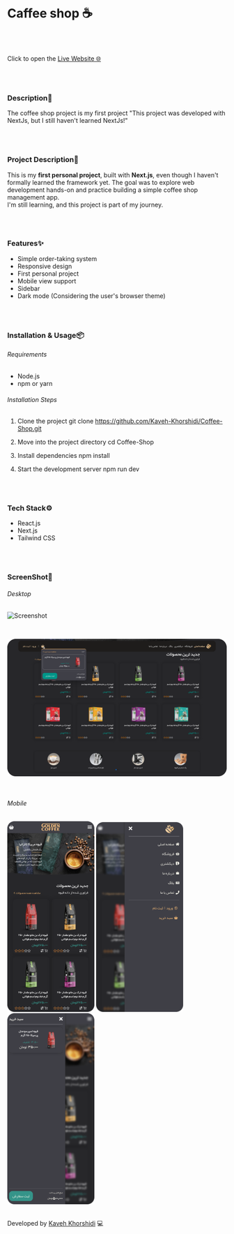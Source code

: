 # Caffee shop ☕️


<br/>
<br/>



 Click to open the [Live Website 🌐](https://coffee-shop-two-psi.vercel.app/)


<br/>
<br/>


### Description📄

The coffee shop project is my first project
"This project was developed with NextJs, but I still haven't learned NextJs!"


<br/>
<br/>


### Project Description📘

This is my **first personal project**, built with **Next.js**, even though I haven't formally learned the framework yet. The goal was to explore web development hands-on and practice building a simple coffee shop management app.  
I'm still learning, and this project is part of my journey. 


<br/>
<br/>


### Features✨

- Simple order-taking system
- Responsive design
- First personal project
- Mobile view support
- Sidebar 
- Dark mode (Considering the user's browser theme)


<br/>
<br/>


### Installation & Usage📦

###### Requirements 
- Node.js 
- npm or yarn


###### Installation Steps 

1. Clone the project 
git clone https://github.com/Kaveh-Khorshidi/Coffee-Shop.git

2. Move into the project directory
cd Coffee-Shop

3. Install dependencies
npm install

4. Start the development server
npm run dev


<br/>
<br/>


### Tech Stack⚙️

- React.js
- Next.js
- Tailwind CSS


<br/>
<br/>


### ScreenShot🌌
###### Desktop
![Screenshot](./public/screenShot/desktop/s1.png)

<br/>

![Screenshot](./public/screenShot/desktop/s2.png)

<br/>


###### Mobile
<img src="./public/screenShot/mobile/s1.png" width="200"/>
<img src="./public/screenShot/mobile/s2.png" width="200"/>
<img src="./public/screenShot/mobile/s3.png" width="200"/>


<br/>
<br/>


Developed by [Kaveh Khorshidi](https://github.com/Kaveh-Khorshidi) 💻










